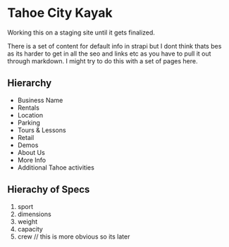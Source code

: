 # Tahoe City Kayak

Working this on a staging site until it gets finalized.

There is a set of content for default info in strapi but I dont think thats bes as its harder to get in all the seo and links etc as you have to pull it out through markdown. I might try to do this with a set of pages here.

## Hierarchy

- Business Name
- Rentals
- Location
- Parking
- Tours & Lessons
- Retail
- Demos
- About Us
- More Info
- Additional Tahoe activities

## Hierachy of Specs

1. sport
2. dimensions
3. weight
4. capacity
5. crew // this is more obvious so its later